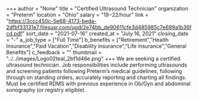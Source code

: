 +++
author = "None"
title = "Certified Ultrasound Technician"
organization = "Preterm"
location = "Ohio"
salary = "$19-$22/hour"
link = "https://3ccc450c-5e68-4173-beda-2dfbf33131e7.filesusr.com/ugd/2e74bb_de90611cfe3d485985c7e699a1b36fcd.pdf"
sort_date = "2021-07-16"
created_at = "July 16, 2021"
closing_date = "-"
a_job_type = ["Full Time"]
b_benefits = ["Retirement","Health Insurance","Paid Vacation","Disability insurance","Life insurance","General Benefits"]
c_feedback = ""
thumbnail = "../../images/Logo02teal_2bf1d46e.png"
+++
We are seeking a certified ultrasound technician. Job responsibilities include performing ultrasounds and screening patients following Preterm’s medical
guidelines, following through on standing orders, accurately reporting and charting all findings. Must be certified RDMS with previous experience in Ob/Gyn and abdominal sonography (or registry eligible). 